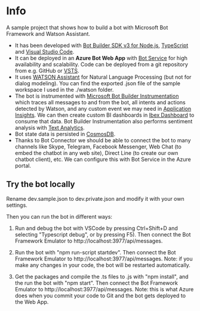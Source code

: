 # Info
A sample project that shows how to build a bot with Microsoft Bot Framework and Watson Assistant.

- It has been developed with [Bot Builder SDK v3 for Node.js](https://docs.microsoft.com/en-us/azure/bot-service/nodejs/bot-builder-nodejs-overview), [TypeScript](https://www.typescriptlang.org/) and [Visual Studio Code](https://code.visualstudio.com/).
- It can be deployed in an **Azure Bot Web App** with [Bot Service](https://docs.microsoft.com/en-us/azure/bot-service/bot-service-quickstart) for high availability and scalability. Code can be  deployed from a git repository from e.g. GitHub or [VSTS](https://www.visualstudio.com/team-services/).
- It uses [WATSON Assistant](https://console.bluemix.net/docs/services/conversation/getting-started.html) for Natural Language Processing (but not for dialog modeling). You can find the exported .json file of the sample workspace I used in the ./watson folder.
- The bot is instrumented with [Microsoft Bot Builder Instrumentation](https://github.com/CatalystCode/botbuilder-instrumentation) which traces all messages to and from the bot, all intents and actions detected by Watson, and any custom event we may need in [Application Insights](https://azure.microsoft.com/en-us/services/application-insights/). We can then create custom BI dashboards in [Ibex Dashboard](https://github.com/Azure/ibex-dashboard) to consume that data. Bot Builder Instrumentation also performs sentiment analysis with [Text Analytics](https://azure.microsoft.com/en-us/services/cognitive-services/text-analytics/).
- Bot state data is persisted in [CosmosDB](https://docs.microsoft.com/en-us/azure/bot-service/nodejs/bot-builder-nodejs-state-azure-cosmosdb).
- Thanks to Bot Connector we should be able to connect the bot to many channels like Skype, Telegram, Facebook Messenger, Web Chat (to embed the chatbot in any web site), Direct Line (to create our own chatbot client), etc. We can configure this with Bot Service in the Azure portal.

## Try the bot locally
Rename dev.sample.json to dev.private.json and modify it with your own settings. 

Then you can run the bot in different ways:

1) Run and debug the bot with VSCode by pressing Ctrl+Shift+D and selecting "Typescript debug", or by pressing F5).
Then connect the Bot Framework Emulator to http://localhost:3977/api/messages. 

2) Run the bot with "npm run-script startdev". 
Then connect the Bot Framework Emulator to http://localhost:3977/api/messages.
Note: if you make any changes in your code, the bot will be restarted automatically.

3) Get the packages and compile the .ts files to .js with "npm install", and the run the bot with "npm start".
Then connect the Bot Framework Emulator to http://localhost:3977/api/messages.
Note: this is what Azure does when you commit your code to Git and the bot gets deployed to the Web App.